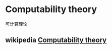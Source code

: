 # Computability theory

可计算理论

## wikipedia [Computability theory](https://en.wikipedia.org/wiki/Computability_theory)